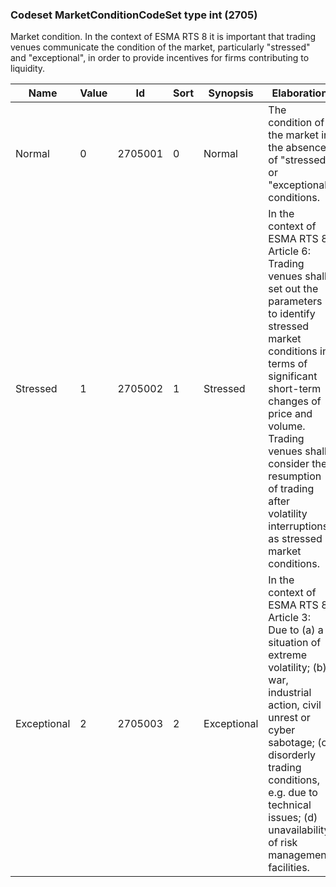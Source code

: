 ### Codeset MarketConditionCodeSet type int (2705)

Market condition. In the context of ESMA RTS 8 it is important that trading venues communicate the condition of the market, particularly "stressed" and "exceptional", in order to provide incentives for firms contributing to liquidity.

| Name        | Value | Id      | Sort | Synopsis    | Elaboration                                                                                                                               |
|-------------|-------|---------|------|-------------|-------------------------------------------------------------------------------------------------------------------------------|
| Normal      | 0     | 2705001 | 0    | Normal      | The condition of the market in the absence of "stressed" or "exceptional" conditions.                                                                                                                               |
| Stressed    | 1     | 2705002 | 1    | Stressed    | In the context of ESMA RTS 8 Article 6: Trading venues shall set out the parameters to identify stressed market conditions in terms of significant short-term changes of price and volume. Trading venues shall consider the resumption of trading after volatility interruptions as stressed market conditions. |
| Exceptional | 2     | 2705003 | 2    | Exceptional | In the context of ESMA RTS 8 Article 3: Due to (a) a situation of extreme volatility; (b) war, industrial action, civil unrest or cyber sabotage; (c) disorderly trading conditions, e.g. due to technical issues; (d) unavailability of risk management facilities.                                             |


